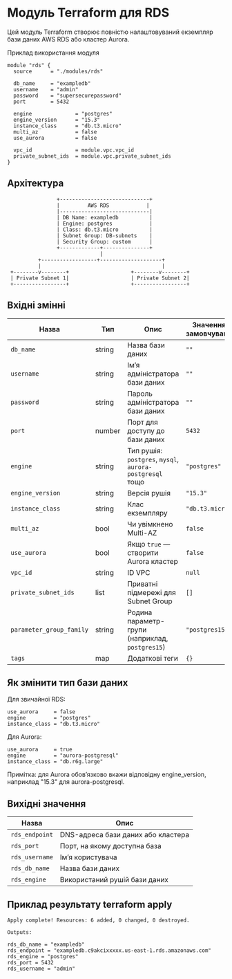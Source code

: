 # Модуль Terraform для RDS
Цей модуль Terraform створює повністю налаштовуваний екземпляр бази даних AWS RDS або кластер Aurora.

Приклад використання модуля

```
module "rds" {
  source      = "./modules/rds"

  db_name     = "exampledb"
  username    = "admin"
  password    = "supersecurepassword"
  port        = 5432

  engine              = "postgres"
  engine_version      = "15.3"
  instance_class      = "db.t3.micro"
  multi_az            = false
  use_aurora          = false

  vpc_id              = module.vpc.vpc_id
  private_subnet_ids  = module.vpc.private_subnet_ids
}
```

## Архітектура


                    +-----------------------------+
                    |         AWS RDS            |
                    |-----------------------------|
                    | DB Name: exampledb          |
                    | Engine: postgres            |
                    | Class: db.t3.micro          |
                    | Subnet Group: DB-subnets    |
                    | Security Group: custom      |
                    +-------------+---------------+
                                  |
              +------------------+--------------------+
              |                                       |
     +--------v--------+                    +--------v--------+
     | Private Subnet 1|                    | Private Subnet 2|
     +-----------------+                    +-----------------+


## Вхідні змінні


| Назва                    | Тип    | Опис                                                     | Значення за замовчуванням |
|--------------------------|--------|----------------------------------------------------------|----------------------------|
| `db_name`                | string | Назва бази даних                                         | `""`                       |
| `username`               | string | Ім’я адміністратора бази даних                           | `""`                       |
| `password`               | string | Пароль адміністратора бази даних                         | `""`                       |
| `port`                   | number | Порт для доступу до бази даних                           | `5432`                     |
| `engine`                 | string | Тип рушія: `postgres`, `mysql`, `aurora-postgresql` тощо | `"postgres"`               |
| `engine_version`         | string | Версія рушія                                             | `"15.3"`                   |
| `instance_class`         | string | Клас екземпляру                                          | `"db.t3.micro"`            |
| `multi_az`               | bool   | Чи увімкнено Multi-AZ                                    | `false`                    |
| `use_aurora`             | bool   | Якщо `true` — створити Aurora кластер                    | `false`                    |
| `vpc_id`                 | string | ID VPC                                                   | `null`                     |
| `private_subnet_ids`     | list   | Приватні підмережі для Subnet Group                      | `[]`                       |
| `parameter_group_family` | string | Родина параметр-групи (наприклад, `postgres15`)          | `"postgres15"`             |
| `tags`                   | map    | Додаткові теги                                           | `{}`                       |



## Як змінити тип бази даних

 Для звичайної RDS:

```
use_aurora     = false
engine         = "postgres"
instance_class = "db.t3.micro"
```

 Для Aurora:

```
use_aurora     = true
engine         = "aurora-postgresql"
instance_class = "db.r6g.large"
```
Примітка: для Aurora обов’язково вкажи відповідну engine_version, наприклад "15.3" для aurora-postgresql.

## Вихідні значення

| Назва          | Опис                               |
|----------------|------------------------------------|
| `rds_endpoint` | DNS-адреса бази даних або кластера |
| `rds_port`     | Порт, на якому доступна база       |
| `rds_username` | Ім’я користувача                   |
| `rds_db_name`  | Назва бази даних                   |
| `rds_engine`   | Використаний рушій бази даних      |



## Приклад результату terraform apply

```
Apply complete! Resources: 6 added, 0 changed, 0 destroyed.

Outputs:

rds_db_name = "exampledb"
rds_endpoint = "exampledb.c9akcixxxxx.us-east-1.rds.amazonaws.com"
rds_engine = "postgres"
rds_port = 5432
rds_username = "admin"
```